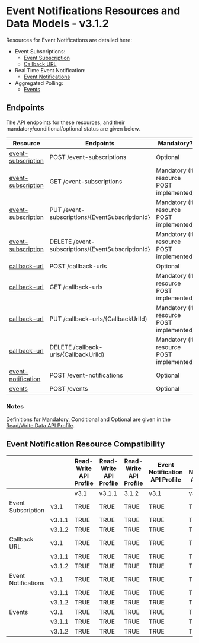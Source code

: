 # Event Notifications Resources and Data Models - v3.1.2

Resources for Event Notifications are detailed here:

* Event Subscriptions:
  * [Event Subscription](event-subscription.md)
  * [Callback URL](callback-url.md)
* Real Time Event Notification:
  * [Event Notifications](event-notifications.md)
* Aggregated Polling:
  * [Events](events.md)

## Endpoints

The API endpoints for these resources, and their mandatory/conditional/optional status are given below.

| Resource |Endpoints |Mandatory? |
| --- |--- |---|
| [event-subscription](event-subscription.md) |POST /event-subscriptions |Optional |
| [event-subscription](event-subscription.md) |GET /event-subscriptions |Mandatory (if resource POST implemented) |
| [event-subscription](event-subscription.md) |PUT /event-subscriptions/{EventSubscriptionId} |Mandatory (if resource POST implemented) |
| [event-subscription](event-subscription.md) |DELETE /event-subscriptions/{EventSubscriptionId} |Mandatory (if resource POST implemented) |
| [callback-url](callback-url.md) |POST /callback-urls |Optional |
| [callback-url](callback-url.md) |GET /callback-urls |Mandatory (if resource POST implemented) |
| [callback-url](callback-url.md) |PUT /callback-urls/{CallbackUrlId} |Mandatory (if resource POST implemented) |
| [callback-url](callback-url.md) |DELETE /callback-urls/{CallbackUrlId} |Mandatory (if resource POST implemented) |
| [event-notification](event-notifications.md) |POST /event-notifications |Optional |
| [events](events.md) |POST /events |Optional |

### Notes

Definitions for Mandatory, Conditional and Optional are given in the [Read/Write Data API Profile](../../profiles/read-write-data-api-profile.md#categorisation-of-implementation-requirements).

## Event Notification Resource Compatibility

|  | |Read-Write API Profile |Read-Write API Profile |Read-Write API Profile |Event Notification API Profile |Event Notification API Profile |Event Notification API Profile |Real Time Event Notification API Profile |Real Time Event Notification API Profile |Real Time Event Notification API Profile |Aggregated Polling API Profile |Aggregated Polling API Profile |Aggregated Polling API Profile |Event Notification Subscription API Profile |Event Notification Subscription API Profile |Event Notification Subscription API Profile |Callback URL API Profile |Callback URL API Profile |Callback URL API Profile |
| --- |--- |--- |--- |--- |--- |--- |--- |--- |--- |--- |--- |--- |--- |--- |--- |--- |--- |--- |--- |
|  | |v3.1 |v3.1.1 |3.1.2 |v3.1 |v3.1.1 |3.1.2 |v3.1 |v3.1.1 |3.1.2 |v3.1 |v3.1.1 |3.1.2 |v3.1 |v3.1.1 |3.1.2 |v3.1 |v3.1.1 |3.1.2 |
| Event Subscription |v3.1 |TRUE |TRUE |TRUE |TRUE |TRUE |TRUE |n/a | | |n/a | | |TRUE |TRUE |TRUE |n/a | | |
|  |v3.1.1 |TRUE |TRUE |TRUE |TRUE |TRUE |TRUE | | | | | | |TRUE |TRUE |TRUE | | | |
|  |v3.1.2 |TRUE |TRUE |TRUE |TRUE |TRUE |TRUE | | | | | | |TRUE |TRUE |TRUE | | | |
| Callback URL |v3.1 |TRUE |TRUE |TRUE |TRUE |TRUE |TRUE |n/a | | |n/a | | |n/a | | |TRUE |TRUE |TRUE |
|  |v3.1.1 |TRUE |TRUE |TRUE |TRUE |TRUE |TRUE | | | | | | | | | |TRUE |TRUE |TRUE |
|  |v3.1.2 |TRUE |TRUE |TRUE |TRUE |TRUE |TRUE | | | | | | | | | |TRUE |TRUE |TRUE |
| Event Notifications |v3.1 |TRUE |TRUE |TRUE |TRUE |TRUE |TRUE |TRUE |TRUE |TRUE |n/a | | |n/a | | |n/a | | |
|  |v3.1.1 |TRUE |TRUE |TRUE |TRUE |TRUE |TRUE |TRUE |TRUE |TRUE | | | | | | | | | |
|  |v3.1.2 |TRUE |TRUE |TRUE |TRUE |TRUE |TRUE |TRUE |TRUE |TRUE | | | | | | | | | |
| Events |v3.1 |TRUE |TRUE |TRUE |TRUE |TRUE |TRUE |n/a | | |TRUE |TRUE |TRUE |n/a | | |n/a | | |
|  |v3.1.1 |TRUE |TRUE |TRUE |TRUE |TRUE |TRUE | | | |TRUE |TRUE |TRUE | | | | | | |
|  |v3.1.2 |TRUE |TRUE |TRUE |TRUE |TRUE |TRUE | | | |TRUE |TRUE |TRUE | | | | | | |